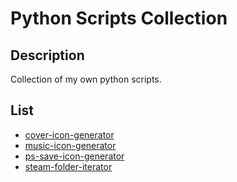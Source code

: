# Python Scripts Collection

## Description

Collection of my own python scripts.

## List

- [cover-icon-generator](cover-icon-generator)
- [music-icon-generator](music-icon-generator)
- [ps-save-icon-generator](ps-save-icon-generator)
- [steam-folder-iterator](steam-folder-iterator)
